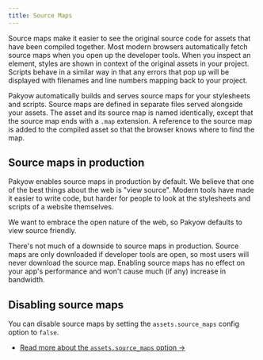 ```yaml
---
title: Source Maps
---
```


Source maps make it easier to see the original source code for assets that have been compiled together. Most modern browsers automatically fetch source maps when you open up the developer tools. When you inspect an element, styles are shown in context of the original assets in your project. Scripts behave in a similar way in that any errors that pop up will be displayed with filenames and line numbers mapping back to your project.

Pakyow automatically builds and serves source maps for your stylesheets and scripts. Source maps are defined in separate files served alongside your assets. The asset and its source map is named identically, except that the source map ends with a `.map` extension. A reference to the source map is added to the compiled asset so that the browser knows where to find the map.

## Source maps in production

Pakyow enables source maps in production by default. We believe that one of the best things about the web is "view source". Modern tools have made it easier to write code, but harder for people to look at the stylesheets and scripts of a website themselves.

We want to embrace the open nature of the web, so Pakyow defaults to view source friendly.

There's not much of a downside to source maps in production. Source maps are only downloaded if developer tools are open, so most users will never download the source map. Enabling source maps has no effect on your app's performance and won't cause much (if any) increase in bandwidth.

## Disabling source maps

You can disable source maps by setting the `assets.source_maps` config option to `false`.

* [Read more about the `assets.source_maps` option &rarr;](doc:configuration/assets/source_maps)
